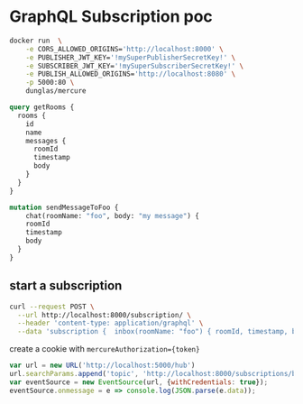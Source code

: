 # GraphQL Subscription poc

```bash
docker run  \
    -e CORS_ALLOWED_ORIGINS='http://localhost:8000' \
    -e PUBLISHER_JWT_KEY='!mySuperPublisherSecretKey!' \
    -e SUBSCRIBER_JWT_KEY='!mySuperSubscriberSecretKey!' \
    -e PUBLISH_ALLOWED_ORIGINS='http://localhost:8080' \
    -p 5000:80 \
    dunglas/mercure
```

```graphql
query getRooms {
  rooms {
    id
    name
    messages {
      roomId
      timestamp
      body
    }
  }
}

mutation sendMessageToFoo {
	chat(roomName: "foo", body: "my message") {
    roomId
    timestamp
    body
  }
}
```

## start a subscription

```bash
curl --request POST \
  --url http://localhost:8000/subscription/ \
  --header 'content-type: application/graphql' \
  --data 'subscription {  inbox(roomName: "foo") { roomId, timestamp, body} }'
```


create a cookie with `mercureAuthorization={token}`


```javascript
var url = new URL('http://localhost:5000/hub')
url.searchParams.append('topic', 'http://localhost:8000/subscriptions/b02bfaa2bb46');
var eventSource = new EventSource(url, {withCredentials: true});
eventSource.onmessage = e => console.log(JSON.parse(e.data));
```


